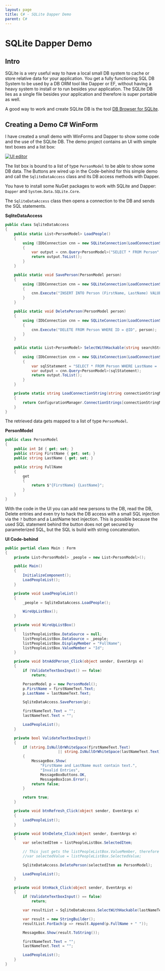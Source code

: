 ```yaml
---
layout: page
title: C# - SQLite Dapper Demo
parent: C#
---
```


# SQLite Dapper Demo

## Intro

SQLite is a very useful way to have a local small DB system to cache or store relative data for your application. You get a fully functioning SQL DB System to be used by a DB ORM tool like Dapper or EF, without having a heavy system to install or to run besides your application. The SQLite DB lies as a single file besides your application and therefore is super portable as well.

A good way to work and create SQLite DB is the tool [DB Browser for SQLite](https://sqlitebrowser.org/).


## Creating a Demo C# WinForm

I have created a small demo with WinForms and Dapper to show some code and the use of the SQLite DB. The demo project contains an UI with simple text boxes and a list box:

[![UI editor](/assets/images/coding/csharp/sqlite-dapper-demo/ui-editor.png)](/assets/images/coding/csharp/sqlite-dapper-demo/ui-editor.png)

The list box is bound to a list of type `PersonModel` to be able to show some DB data. The Buttons are wired up in the Code-behind for this simple demo and call the `SqliteDataAccess` class and its DB access methods with Dapper.

You have to install some NuGet packages to work with SQLite and Dapper: `Dapper` and `System.Data.SQLite.Core`.

The `SqliteDataAccess` class then opens a connection to the DB and sends the SQL statements.

**SqliteDataAccess**

```csharp
public class SqliteDataAccess
{
    public static List<PersonModel> LoadPeople()
    {
        using (IDbConnection cnn = new SQLiteConnection(LoadConnectionString()))
        {
            var output = cnn.Query<PersonModel>("SELECT * FROM Person", new DynamicParameters());
            return output.ToList();
        }
    }

    public static void SavePerson(PersonModel person)
    {
        using (IDbConnection cnn = new SQLiteConnection(LoadConnectionString()))
        {
            cnn.Execute("INSERT INTO Person (FirstName, LastName) VALUES (@FirstName, @LastName)", person);
        }
    }

    public static void DeletePerson(PersonModel person)
    {
        using (IDbConnection cnn = new SQLiteConnection(LoadConnectionString()))
        {
            cnn.Execute("DELETE FROM Person WHERE ID = @ID", person);
        }
    }

    public static List<PersonModel> SelectWithHackable(string searchString)
    {
        using (IDbConnection cnn = new SQLiteConnection(LoadConnectionString()))
        {
            var sqlStatement = "SELECT * FROM Person WHERE LastName = '" + searchString + "';";
            var output = cnn.Query<PersonModel>(sqlStatement);
            return output.ToList();
        }
    }

    private static string LoadConnectionString(string connectionStringName = "Default")
    {
        return ConfigurationManager.ConnectionStrings[connectionStringName].ConnectionString;
    }
}
``` 

The retrieved data gets mapped to a list of type `PersonModel`.

**PersonModel**

```csharp
public class PersonModel
{
    public int Id { get; set; }
    public string FirstName { get; set; }
    public string LastName { get; set; }

    public string FullName
    {
        get
        {
            return $"{FirstName} {LastName}";
        }
    }
}
``` 

With the code in the UI you can add new persons to the DB, read the DB, Delete entries and even try to hack the DB access with a small SQL injection via the `?` button and a LastName text injection. This is possible because the used SQL statement behind the button does not get secured by parameterized SQL, but the SQL is build with string concatenation.

**UI Code-behind**

```csharp
public partial class Main : Form
{
    private List<PersonModel> _people = new List<PersonModel>();

    public Main()
    {
        InitializeComponent();
        LoadPeopleList();
    }

    private void LoadPeopleList()
    {
        _people = SqliteDataAccess.LoadPeople();

        WireUpListBox();
    }

    private void WireUpListBox()
    {
        listPeopleListBox.DataSource = null;
        listPeopleListBox.DataSource = _people;
        listPeopleListBox.DisplayMember = "FullName";
        listPeopleListBox.ValueMember = "Id";
    }

    private void btnAddPerson_Click(object sender, EventArgs e)
    {
        if (ValidateTextboxInput() == false)
            return;

        PersonModel p = new PersonModel();
        p.FirstName = firstNameText.Text;
        p.LastName = lastNameText.Text;

        SqliteDataAccess.SavePerson(p);

        firstNameText.Text = "";
        lastNameText.Text = "";

        LoadPeopleList();
    }

    private bool ValidateTextboxInput()
    {
        if (string.IsNullOrWhiteSpace(firstNameText.Text)
                        || string.IsNullOrWhiteSpace(lastNameText.Text))
        {
            MessageBox.Show(
                "FirstName and LastName must contain text.",
                "Invalid Entries",
                MessageBoxButtons.OK,
                MessageBoxIcon.Error);
            return false;
        }

        return true;
    }

    private void btnRefresh_Click(object sender, EventArgs e)
    {
        LoadPeopleList();
    }

    private void btnDelete_Click(object sender, EventArgs e)
    {
        var selectedItem = listPeopleListBox.SelectedItem;

        // This just gets the listPeopleListBox.ValueMember, therefore the Id value
        //var selectedValue = listPeopleListBox.SelectedValue;

        SqliteDataAccess.DeletePerson(selectedItem as PersonModel);

        LoadPeopleList();
    }

    private void btnHack_Click(object sender, EventArgs e)
    {
        if (ValidateTextboxInput() == false)
            return;

        var resultList = SqliteDataAccess.SelectWithHackable(lastNameText.Text);

        var result = new StringBuilder();
        resultList.ForEach(p => result.Append(p.FullName + " "));

        MessageBox.Show(result.ToString());

        firstNameText.Text = "";
        lastNameText.Text = "";

        LoadPeopleList();
    }
}
``` 
